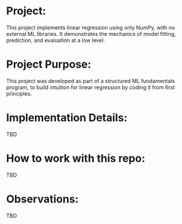 # Project:
This project implements linear regression using only NumPy, with no external ML libraries. It demonstrates the mechanics of model fitting, prediction, and evaluation at a low level.

# Project Purpose:
This project was developed as part of a structured ML fundamentals program, to build intuition for linear regression by coding it from first principles.

# Implementation Details:
TBD

# How to work with this repo:
TBD

# Observations:
TBD
